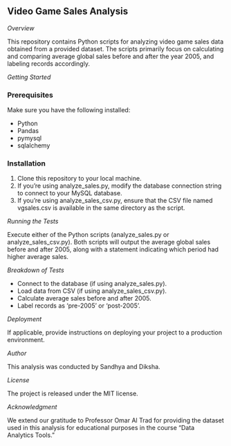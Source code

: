 ## Video Game Sales Analysis

*Overview*

This repository contains Python scripts for analyzing video game sales data obtained from a provided dataset. The scripts primarily focus on calculating and comparing average global sales before and after the year 2005, and labeling records accordingly.

*Getting Started*

### Prerequisites

Make sure you have the following installed:

- Python
- Pandas
- pymysql
- sqlalchemy

### Installation

1. Clone this repository to your local machine.
2. If you’re using analyze_sales.py, modify the database connection string to connect to your MySQL database.
3. If you’re using analyze_sales_csv.py, ensure that the CSV file named vgsales.csv is available in the same directory as the script.

*Running the Tests*

Execute either of the Python scripts (analyze_sales.py or analyze_sales_csv.py). Both scripts will output the average global sales before and after 2005, along with a statement indicating which period had higher average sales.

*Breakdown of Tests*

- Connect to the database (if using analyze_sales.py).
- Load data from CSV (if using analyze_sales_csv.py).
- Calculate average sales before and after 2005.
- Label records as ‘pre-2005’ or ‘post-2005’.

*Deployment*

If applicable, provide instructions on deploying your project to a production environment.

*Author*

This analysis was conducted by Sandhya and Diksha.

*License*

The project is released under the MIT license.

*Acknowledgment*

We extend our gratitude to Professor Omar Al Trad for providing the dataset used in this analysis for educational purposes in the course “Data Analytics Tools.”

